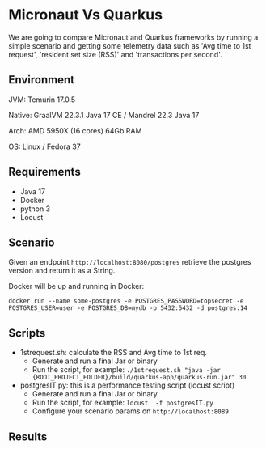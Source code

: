 # Micronaut Vs Quarkus

We are going to compare Micronaut and Quarkus frameworks by running a simple scenario and getting some telemetry data such as 'Avg time to 1st request', 'resident set size (RSS)' and 'transactions per second'. 

## Environment

JVM: Temurin 17.0.5

Native: GraalVM 22.3.1 Java 17 CE / Mandrel 22.3 Java 17

Arch: AMD 5950X (16 cores) 64Gb RAM

OS: Linux / Fedora 37 

## Requirements

- Java 17
- Docker
- python 3
- Locust

## Scenario

Given an endpoint `http://localhost:8080/postgres` retrieve the postgres version and return it as a String.

Docker will be up and running in Docker:

```
docker run --name some-postgres -e POSTGRES_PASSWORD=topsecret -e POSTGRES_USER=user -e POSTGRES_DB=mydb -p 5432:5432 -d postgres:14
```

## Scripts

* 1strequest.sh: calculate the RSS and Avg time to 1st req.
	* Generate and run a final Jar or binary
	* Run the script, for example: `./1strequest.sh "java -jar {ROOT_PROJECT_FOLDER}/build/quarkus-app/quarkus-run.jar" 30`
*  postgresIT.py: this is a performance testing script (locust script)
	* Generate and run a final Jar or binary
	* Run the script, for example: `locust  -f postgresIT.py`
	* Configure your scenario params on `http://localhost:8089`

## Results

